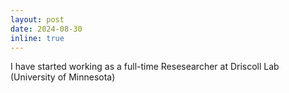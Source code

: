 ```yaml
---
layout: post
date: 2024-08-30
inline: true
---
```


I have started working as a full-time Resesearcher at Driscoll Lab (University of Minnesota)

